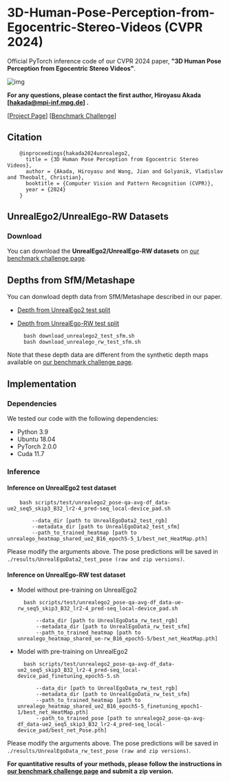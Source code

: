 # 3D-Human-Pose-Perception-from-Egocentric-Stereo-Videos (CVPR 2024)

Official PyTorch inference code of our CVPR 2024 paper, **"3D Human Pose Perception from Egocentric Stereo Videos"**.

![img](doc/overview_setup.png)

**For any questions, please contact the first author, Hiroyasu Akada [hakada@mpi-inf.mpg.de] .**

[[Project Page](https://4dqv.mpi-inf.mpg.de/UnrealEgo2/)] [[Benchmark Challenge](https://unrealego.mpi-inf.mpg.de/)]

## Citation

```
    @inproceedings{hakada2024unrealego2,
      title = {3D Human Pose Perception from Egocentric Stereo Videos},
      author = {Akada, Hiroyasu and Wang, Jian and Golyanik, Vladislav and Theobalt, Christian},
      booktitle = {Computer Vision and Pattern Recognition (CVPR)},
      year = {2024}
    }
```



## UnrealEgo2/UnrealEgo-RW Datasets

### Download

You can download the **UnrealEgo2/UnrealEgo-RW datasets** on [our benchmark challenge page](https://unrealego.mpi-inf.mpg.de/).


## Depths from SfM/Metashape

You can donwload depth data from SfM/Metashape described in our paper.

- <a href="https://unrealego.mpi-inf.mpg.de/data/download_unrealego2_test_sfm.sh" download>Depth from UnrealEgo2 test split</a>
- <a href="https://unrealego.mpi-inf.mpg.de/data/download_unrealego_rw_test_sfm.sh" download>Depth from UnrealEgo-RW test split</a>

        bash download_unrealego2_test_sfm.sh
        bash download_unrealego_rw_test_sfm.sh

Note that these depth data are different from the synthetic depth maps available on [our benchmark challenge page](https://unrealego.mpi-inf.mpg.de/).


## Implementation

### Dependencies

We tested our code with the following dependencies:

- Python 3.9
- Ubuntu 18.04
- PyTorch 2.0.0
- Cuda 11.7

### Inference

#### Inference on UnrealEgo2 test dataset

        bash scripts/test/unrealego2_pose-qa-avg-df_data-ue2_seq5_skip3_B32_lr2-4_pred-seq_local-device_pad.sh

            --data_dir [path to UnrealEgoData2_test_rgb]
            --metadata_dir [path to UnrealEgoData2_test_sfm]
            --path_to_trained_heatmap [path to unrealego_heatmap_shared_ue2_B16_epoch5-5_1/best_net_HeatMap.pth]

Please modify the arguments above. The pose predictions will be saved in `./results/UnrealEgoData2_test_pose (raw and zip versions)`.

#### Inference on UnrealEgo-RW test dataset

- Model without pre-training on UnrealEgo2
  
        bash scripts/test/unrealego2_pose-qa-avg-df_data-ue-rw_seq5_skip3_B32_lr2-4_pred-seq_local-device_pad.sh

            --data_dir [path to UnrealEgoData_rw_test_rgb]
            --metadata_dir [path to UnrealEgoData_rw_test_sfm]
            --path_to_trained_heatmap [path to unrealego_heatmap_shared_ue-rw_B16_epoch5-5/best_net_HeatMap.pth]

- Model with pre-training on UnrealEgo2
  
        bash scripts/test/unrealego2_pose-qa-avg-df_data-ue2_seq5_skip3_B32_lr2-4_pred-seq_local-device_pad_finetuning_epoch5-5.sh

            --data_dir [path to UnrealEgoData_rw_test_rgb]
            --metadata_dir [path to UnrealEgoData_rw_test_sfm]
            --path_to_trained_heatmap [path to unrealego_heatmap_shared_ue2_B16_epoch5-5_finetuning_epoch1-1/best_net_HeatMap.pth]
            --path_to_trained_pose [path to unrealego2_pose-qa-avg-df_data-ue2_seq5_skip3_B32_lr2-4_pred-seq_local-device_pad/best_net_Pose.pth]

Please modify the arguments above. The pose predictions will be saved in `./results/UnrealEgoData_rw_test_pose (raw and zip versions)`.

**For quantitative results of your methods, please follow the instructions in [our benchmark challenge page](https://unrealego.mpi-inf.mpg.de/) and submit a zip version.**

